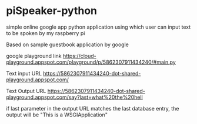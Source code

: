 # piSpeaker-python
simple online google app python application using which user can input text to be spoken by my raspberry pi

Based on sample guestbook application by google

google playground link
https://cloud-playground.appspot.com/playground/p/5862307911434240/#main.py

Text input URL
https://5862307911434240-dot-shared-playground.appspot.com/

Text Output URL
https://5862307911434240-dot-shared-playground.appspot.com/say?last=what%20the%20hell

if last parameter in the output URL matches the last database entry, the output will be "This is a WSGIApplication"
